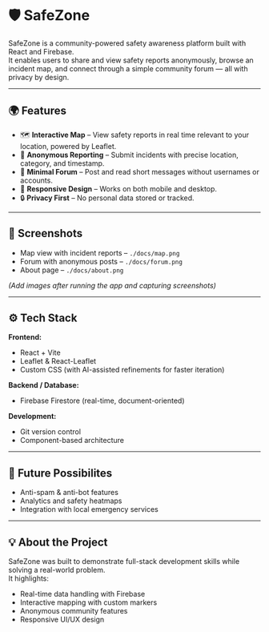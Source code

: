 # 🛡️ SafeZone

SafeZone is a community-powered safety awareness platform built with React and Firebase.  
It enables users to share and view safety reports anonymously, browse an incident map, and connect through a simple community forum — all with privacy by design.

---

## 🌍 Features

- 🗺 **Interactive Map** – View safety reports in real time relevant to your location, powered by Leaflet.  
- 📝 **Anonymous Reporting** – Submit incidents with precise location, category, and timestamp.  
- 💬 **Minimal Forum** – Post and read short messages without usernames or accounts.  
- 📱 **Responsive Design** – Works on both mobile and desktop.  
- 🔒 **Privacy First** – No personal data stored or tracked.  

---

## 📸 Screenshots

- Map view with incident reports – `./docs/map.png`  
- Forum with anonymous posts – `./docs/forum.png`  
- About page – `./docs/about.png`  

*(Add images after running the app and capturing screenshots)*

---

## ⚙️ Tech Stack

**Frontend:**  
- React + Vite  
- Leaflet & React-Leaflet  
- Custom CSS (with AI-assisted refinements for faster iteration)  

**Backend / Database:**  
- Firebase Firestore (real-time, document-oriented)

**Development:**  
- Git version control  
- Component-based architecture  

---

## 🚀 Future Possibilites

- Anti-spam & anti-bot features  
- Analytics and safety heatmaps  
- Integration with local emergency services  

---

## 💡 About the Project

SafeZone was built to demonstrate full-stack development skills while solving a real-world problem.  
It highlights:
- Real-time data handling with Firebase  
- Interactive mapping with custom markers  
- Anonymous community features  
- Responsive UI/UX design
